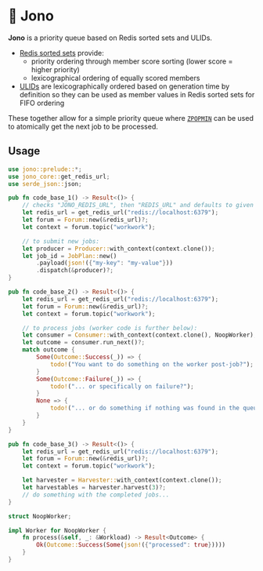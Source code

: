 # 🚥 Jono

**Jono** is a priority queue based on Redis sorted sets and ULIDs.

+ [Redis sorted sets](https://redis.io/docs/latest/develop/data-types/sorted-sets/) provide:
    + priority ordering through member score sorting (lower score = higher priority)
    + lexicographical ordering of equally scored members
+ [ULIDs](https://github.com/ulid/spec) are lexicographically ordered based on generation time
  by definition so they can be used as member values in Redis sorted sets for FIFO ordering

These together allow for a simple priority queue where
[`ZPOPMIN`](https://redis.io/docs/latest/commands/zpopmin/) can be used to
atomically get the next job to be processed.

## Usage

```rust
use jono::prelude::*;
use jono_core::get_redis_url;
use serde_json::json;

pub fn code_base_1() -> Result<()> {
    // checks "JONO_REDIS_URL", then "REDIS_URL" and defaults to given fallback
    let redis_url = get_redis_url("redis://localhost:6379");
    let forum = Forum::new(&redis_url)?;
    let context = forum.topic("workwork");

    // to submit new jobs:
    let producer = Producer::with_context(context.clone());
    let job_id = JobPlan::new()
        .payload(json!({"my-key": "my-value"}))
        .dispatch(&producer)?;
}

pub fn code_base_2() -> Result<()> {
    let redis_url = get_redis_url("redis://localhost:6379");
    let forum = Forum::new(&redis_url)?;
    let context = forum.topic("workwork");

    // to process jobs (worker code is further below):
    let consumer = Consumer::with_context(context.clone(), NoopWorker);
    let outcome = consumer.run_next()?;
    match outcome {
        Some(Outcome::Success(_)) => {
            todo!("You want to do something on the worker post-job?");
        }
        Some(Outcome::Failure(_)) => {
            todo!("... or specifically on failure?");
        }
        None => {
            todo!("... or do something if nothing was found in the queue?");
        }
    }
}

pub fn code_base_3() -> Result<()> {
    let redis_url = get_redis_url("redis://localhost:6379");
    let forum = Forum::new(&redis_url)?;
    let context = forum.topic("workwork");

    let harvester = Harvester::with_context(context.clone());
    let harvestables = harvester.harvest(3)?;
    // do something with the completed jobs...
}

struct NoopWorker;

impl Worker for NoopWorker {
    fn process(&self, _: &Workload) -> Result<Outcome> {
        Ok(Outcome::Success(Some(json!({"processed": true}))))
    }
}
```
